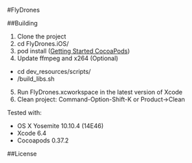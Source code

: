 #FlyDrones

##Building
1. Clone the project
2. cd FlyDrones.iOS/
3. pod install ([Getting Started CocoaPods](https://guides.cocoapods.org/using/getting-started.html))
4. Update ffmpeg and x264 (Optional)
* cd dev_resources/scripts/
* /build_libs.sh
5. Run FlyDrones.xcworkspace in the latest version of Xcode
6. Clean project: Command-Option-Shift-K or Product->Clean

Tested with:
* OS X Yosemite 10.10.4 (14E46)
* Xcode 6.4
* Cocoapods 0.37.2

##License
